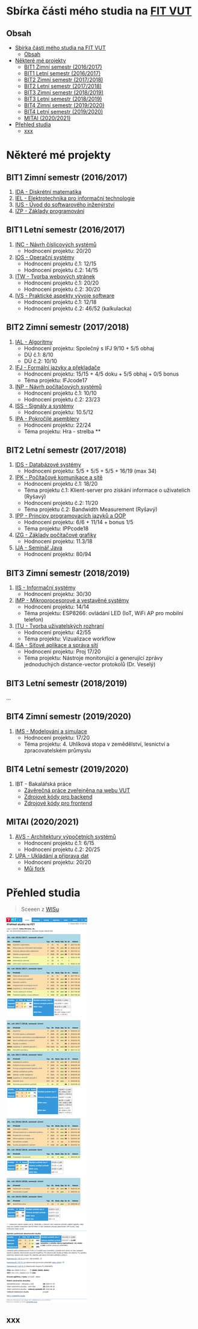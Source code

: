 
# Sbírka části mého studia na [FIT VUT](https://www.fit.vut.cz/.cs)

## Obsah
- [Sbírka části mého studia na FIT VUT](#sbírka-části-mého-studia-na-fit-vut)
	- [Obsah](#obsah)
- [Některé mé projekty](#některé-mé-projekty)
	- [BIT1 Zimní semestr (2016/2017)](#bit1-zimní-semestr-20162017)
	- [BIT1 Letní semestr (2016/2017)](#bit1-letní-semestr-20162017)
	- [BIT2 Zimní semestr (2017/2018)](#bit2-zimní-semestr-20172018)
	- [BIT2 Letní semestr (2017/2018)](#bit2-letní-semestr-20172018)
	- [BIT3 Zimní semestr (2018/2019)](#bit3-zimní-semestr-20182019)
	- [BIT3 Letní semestr (2018/2019)](#bit3-letní-semestr-20182019)
	- [BIT4 Zimní semestr (2019/2020)](#bit4-zimní-semestr-20192020)
	- [BIT4 Letní semestr (2019/2020)](#bit4-letní-semestr-20192020)
	- [MITAI (2020/2021)](#mitai-20202021)
- [Přehled studia](#přehled-studia)
	- [xxx](#xxx)

# Některé mé projekty

## BIT1 Zimní semestr (2016/2017)
1. [IDA - Diskrétní matematika](subjects/IDA)
2. [IEL - Elektrotechnika pro informační technologie](subjects/IEL)
3. [IUS - Úvod do softwarového inženýrství](subjects/IUS)
4. [IZP - Základy programování](subjects/IZP)

## BIT1 Letní semestr (2016/2017)
1. [INC - Návrh číslicových systémů](subjects/INC)
	- Hodnocení projektu: 20/20
1. [IOS - Operační systémy](subjects/IOS)
	- Hodnocení projektu č.1: 12/15
	- Hodnocení projektu č.2: 14/15
1. [ITW - Tvorba webových stránek](subjects/ITW)
	- Hodnocení projektu č.1: 20/20
	- Hodnocení projektu č.2: 30/20
1. [IVS - Praktické aspekty vývoje software](subjects/IVS)
	- Hodnocení projektu č.1: 12/18
	- Hodnocení projektu č.2: 46/52 (kalkulacka)

## BIT2 Zimní semestr (2017/2018)
1. [IAL - Algoritmy](subjects/)
	- Hodnocení projektu: Společný s IFJ 9/10 + 5/5 obhaj
	- DÚ č.1: 8/10
	- DÚ č.2: 10/10
1. [IFJ - Formální jazyky a překladače](https://github.com/MWarCZ/IFJ17)
	- Hodnocení projektu: 15/15 + 4/5 doku + 5/5 obhaj + 0/5 bonus
	- Téma projektu: IFJcode17
1. [INP - Návrh počítačových systémů](subjects/)
	- Hodnocení projektu č.1: 10/10
	- Hodnocení projektu č.2: 23/23
1. [ISS - Signály a systémy](subjects/)
	- Hodnocení projektu: 10.5/12
1. [IPA - Pokročilé asemblery](subjects/)
	- Hodnocení projektu: 22/24
	- Téma projektu: Hra - strelba **

## BIT2 Letní semestr (2017/2018)
1. [IDS - Databázové systémy](subjects/)
	- Hodnocení projektu: 5/5 + 5/5 + 5/5 + 16/19 (max 34)
1. [IPK - Počítačové komunikace a sítě](subjects/)
	- Hodnocení projektu č.1: 18/20
	- Téma projektu č.1: Klient-server pro získání informace o uživatelích (Ryšavý)
	- Hodnocení projektu č.2: 11/20
	- Téma projektu č.2: Bandwidth Measurement (Ryšavý)
1. [IPP - Principy programovacích jazyků a OOP]([subjects/](https://gitlab.com/MWarCZ/IPPcode18))
	- Hodnocení projektu: 6/6 + 11/14 + bonus 1/5 
	- Téma projektu: IPPcode18
1. [IZG - Základy počítačové grafiky](subjects/)
	- Hodnocení projektu: 11.3/18
2. [IJA - Seminář Java](https://github.com/MWarCZ/IJA)
	- Hodnocení projektu: 80/94

## BIT3 Zimní semestr (2018/2019)
1. [IIS - Informační systémy](https://github.com/MWarCZ/iis)
	- Hodnocení projektu: 30/30
2. [IMP - Mikroprocesorové a vestavěné systémy](subjects/)
	- Hodnocení projektu: 14/14
	- Téma projektu: ESP8266: ovládání LED (IoT, WiFi AP pro mobilní telefon)
2. [ITU - Tvorba uživatelských rozhraní](subjects/)
	- Hodnocení projektu: 42/55
	- Téma projektu: Vizualizace workflow 
2. [ISA - Síťové aplikace a správa sítí](subjects/)
	- Hodnocení projektu: Proj 17/20
	- Téma projektu: Nástroje monitorující a generující zprávy jednoduchých distance-vector protokolů (Dr. Veselý)

## BIT3 Letní semestr (2018/2019)
...

## BIT4 Zimní semestr (2019/2020)
1. [IMS - Modelování a simulace](subjects/) 
	- Hodnocení projektu: 17/20
    - Téma projektu: 4. Uhlíková stopa v zemědělství, lesnictví a zpracovatelském průmyslu

## BIT4 Letní semestr (2019/2020)
1. IBT - Bakalářská práce
   - [Závěrečná práce zveřejněna na webu VUT](https://www.vutbr.cz/studenti/zav-prace?zp_id=129138)
   - [Zdrojové kódy pro backend](https://github.com/MWarCZ/MWEServer)
   - [Zdrojové kódy pro frontend](https://github.com/MWarCZ/MWEClient)

## MITAI (2020/2021)
1. [AVS - Architektury výpočetních systémů](MITAI/)
   - Hodnocení projektu č.1: 6/15
   - Hodnocení projektu č.2: 20/25
2. [UPA - Ukládání a příprava dat](https://github.com/xtrnen/UPA-project)
   - Hodnocení projektu: 20/20
   - [Můj fork](https://github.com/MWarCZ/UPA-project)


# Přehled studia
> Sceeen z [WISu](https://wis.fit.vutbr.cz/FIT/)

![Přehled_studia_na_FIT](img/wis-2.png)

## xxx
